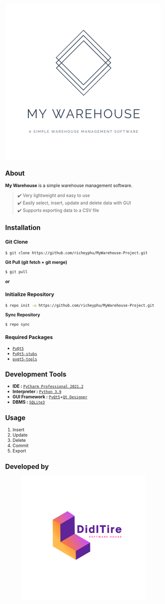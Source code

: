<div align="center">
<img width="500" height="500" src="img/MyWarehouse-2.png" alt="My Warehouse Logo">
</div>

## About
**My Warehouse** is a simple warehouse management software.  
> ✔️ Very lightweight and easy to use  
> ✔️ Easily select, insert, update and delete data with GUI  
> ✔️ Supports exporting data to a CSV file  

## Installation
### Git Clone
```bash 
$ git clone https://github.com/richeyphu/MyWarehouse-Project.git
```
**Git Pull (git fetch + git merge)**
```bash 
$ git pull
```
***or***
### Initialize Repository
```bash
$ repo init -u https://github.com/richeyphu/MyWarehouse-Project.git
```
**Sync Repository**
```bash
$ repo sync
```
### Required Packages
- [`PyQt5`](https://pypi.org/project/PyQt5/)
- [`PyQt5-stubs`](https://pypi.org/project/PyQt5-stubs/)
- [`pyqt5-tools`](https://pypi.org/project/pyqt5-tools/)


## Development Tools
* **IDE :** [`PyCharm Professional 2021.2`](https://www.jetbrains.com/pycharm/)
* **Interpreter :** [`Python 3.9`](https://www.python.org/downloads/release/python-390/)
* **GUI Framework :** [`PyQt5`](https://pypi.org/project/PyQt5/)+[`Qt Designer`](https://build-system.fman.io/qt-designer-download)
* **DBMS :** [`SQLite3`](https://www.sqlite.org/)

## Usage
1. Insert
2. Update
3. Delete
4. Commit
5. Export

## Developed by
<div align="center">
<img width="400" height="400" src="img/DidITire-1.png" alt="DidITire Logo">
</div>



<!---------

You can use the [editor on GitHub](https://github.com/richeyphu/MyWarehouse-Project/edit/main/docs/index.md) to maintain and preview the content for your website in Markdown files.

Whenever you commit to this repository, GitHub Pages will run [Jekyll](https://jekyllrb.com/) to rebuild the pages in your site, from the content in your Markdown files.

### Markdown

Markdown is a lightweight and easy-to-use syntax for styling your writing. It includes conventions for

```markdown
Syntax highlighted code block

# Header 1
## Header 2
### Header 3

- Bulleted
- List

1. Numbered
2. List

**Bold** and _Italic_ and `Code` text

[Link](url) and ![Image](src)
```

For more details see [GitHub Flavored Markdown](https://guides.github.com/features/mastering-markdown/).

### Jekyll Themes

Your Pages site will use the layout and styles from the Jekyll theme you have selected in your [repository settings](https://github.com/richeyphu/MyWarehouse-Project/settings/pages). The name of this theme is saved in the Jekyll `_config.yml` configuration file.

### Support or Contact

Having trouble with Pages? Check out our [documentation](https://docs.github.com/categories/github-pages-basics/) or [contact support](https://support.github.com/contact) and we’ll help you sort it out.

------------>

